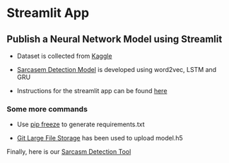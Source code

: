 # Streamlit App 
## Publish a Neural Network Model using Streamlit


* Dataset is collected from [Kaggle](https://www.kaggle.com/datasets/rmisra/news-headlines-dataset-for-sarcasm-detection)

* [Sarcasem Detection Model](https://www.kaggle.com/code/abdulbasitniazi/word2vec-glove-a-beginner-s-guide) is developed using word2vec, LSTM and GRU 

* Instructions for the streamlit app can be found [here](https://heartbeat.comet.ml/sentiment-analysis-with-python-and-streamlit-806c840906bc)

### Some more commands

* Use [pip freeze](https://pip.pypa.io/en/stable/cli/pip_freeze/) to generate requirements.txt

* [Git Large File Storage](https://git-lfs.com/) has been used to upload model.h5

Finally, here is our [Sarcasm Detection Tool](https://fairouzsh-streamlit-app-streamlit-app-sejd3l.streamlit.app/)




